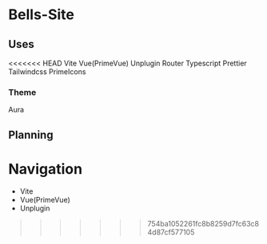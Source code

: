 # Bells-Site

## Uses

<<<<<<< HEAD
Vite
Vue(PrimeVue)
Unplugin
Router
Typescript
Prettier
Tailwindcss
PrimeIcons

### Theme

Aura

## Planning

Navigation
=======
 - Vite
 - Vue(PrimeVue)
 - Unplugin
>>>>>>> 754ba1052261fc8b8259d7fc63c84d87cf577105
